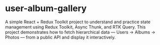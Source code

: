 # user-album-gallery
A simple React + Redux Toolkit project to understand and practice state management using Redux Toolkit, Async Thunk, and RTK Query.  This project demonstrates how to fetch hierarchical data — Users → Albums → Photos — from a public API  and display it interactively.
